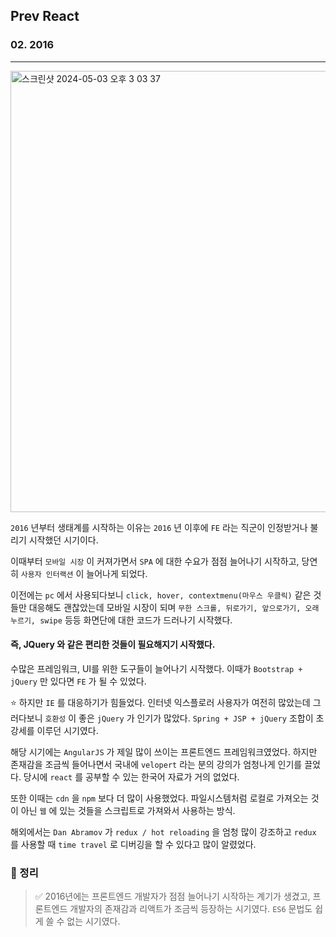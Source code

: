 ## Prev React

### 02. 2016

---

<img width="706" alt="스크린샷 2024-05-03 오후 3 03 37" src="https://github.com/chromeheartz/TIL/assets/95161113/12d8dec7-7a23-4b93-b67a-2cfa0ba13334">

`2016` 년부터 생태계를 시작하는 이유는 `2016` 년 이후에 `FE` 라는 직군이 인정받거나 불리기 시작했던 시기이다.

이때부터 `모바일 시장` 이 커져가면서 `SPA` 에 대한 수요가 점점 늘어나기 시작하고, 당연히 `사용자 인터랙션` 이 늘어나게 되었다.

이전에는 `pc` 에서 사용되다보니 `click, hover, contextmenu(마우스 우클릭)` 같은 것들만 대응해도 괜찮았는데 모바일 시장이 되며 `무한 스크롤, 뒤로가기, 앞으로가기, 오래 누르기, swipe` 등등 화면단에 대한 코드가 드러나기 시작했다.

#### 즉, JQuery 와 같은 편리한 것들이 필요해지기 시작했다.

수많은 프레임워크, UI를 위한 도구들이 늘어나기 시작했다. 이때가 `Bootstrap + jQuery` 만 있다면 `FE` 가 될 수 있었다.

⭐️ 하지만 `IE` 를 대응하기가 힘들었다. 인터넷 익스플로러 사용자가 여전히 많았는데 그러다보니 `호환성` 이 좋은 `jQuery` 가 인기가 많았다. `Spring + JSP + jQuery` 조합이 초강세를 이루던 시기였다.

해당 시기에는 `AngularJS` 가 제일 많이 쓰이는 프론트엔드 프레임워크였었다. 하지만 존재감을 조금씩 들어나면서 국내에 `velopert` 라는 분의 강의가 엄청나게 인기를 끌었다. 당시에 `react` 를 공부할 수 있는 한국어 자료가 거의 없었다.

또한 이때는 `cdn` 을 `npm` 보다 더 많이 사용했었다. 파일시스템처럼 로컬로 가져오는 것이 아닌 `웹` 에 있는 것들을 스크립트로 가져와서 사용하는 방식.

해외에서는 `Dan Abramov` 가 `redux / hot reloading` 을 엄청 많이 강조하고 `redux` 를 사용할 때 `time travel` 로 디버깅을 할 수 있다고 많이 알렸었다.

### 📌 정리

> ✅ 2016년에는 프론트엔드 개발자가 점점 늘어나기 시작하는 계기가 생겼고, 프론트엔드 개발자의 존재감과 리액트가 조금씩 등장하는 시기였다. `ES6` 문법도 쉽게 쓸 수 없는 시기였다.
